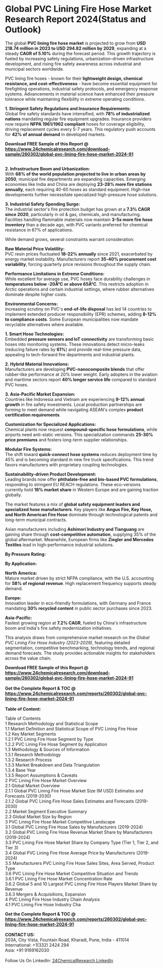 <h1>Global PVC Lining Fire Hose Market Research Report 2024(Status and Outlook)</h1><p>The global <strong>PVC lining fire hose market</strong> is projected to grow from <strong>USD 218.74 million in 2023 to USD 294.82 million by 2029</strong>, expanding at a steady <strong>CAGR of 5.10%</strong> during the forecast period. This growth trajectory is fueled by increasing safety regulations, urbanization-driven infrastructure development, and rising fire safety awareness across industrial and municipal sectors worldwide.</p><p>PVC lining fire hoses - known for their <strong>lightweight design, chemical resistance, and cost-effectiveness</strong> - have become essential equipment for firefighting operations, industrial safety protocols, and emergency response systems. Advancements in material science have enhanced their pressure tolerance while maintaining flexibility in extreme operating conditions.</p><p><strong>1. Stringent Safety Regulations and Insurance Requirements:</strong><br>
Global fire safety standards have intensified, with <strong>78% of industrialized nations</strong> mandating regular fire equipment upgrades. Insurance providers now require <strong>NFPA 1961/1962 compliant</strong> hoses for coverage eligibility, driving replacement cycles every 5-7 years. This regulatory push accounts for <strong>42% of annual demand</strong> in developed markets.</p><div><b>Download FREE Sample of this Report @ 
            <a href="https://www.24chemicalresearch.com/download-sample/260302/global-pvc-lining-fire-hose-market-2024-91">
            https://www.24chemicalresearch.com/download-sample/260302/global-pvc-lining-fire-hose-market-2024-91</a></b></div><br><p><strong>2. Infrastructure Boom and Urbanization:</strong><br>
With <strong>68% of the world population projected to live in urban areas by 2050</strong>, municipal fire departments are expanding capacities. Emerging economies like India and China are deploying <strong>23-28% more fire stations annually</strong>, each requiring 40-60 hoses as standard equipment. High-rise developments further necessitate specialized high-pressure hose solutions.</p><p><strong>3. Industrial Safety Spending Surge:</strong><br>
The industrial sector's fire protection budget has grown at a <strong>7.3% CAGR since 2020</strong>, particularly in oil &amp; gas, chemicals, and manufacturing. Facilities handling flammable materials now maintain <strong>3-5x more fire hose inventory</strong> than a decade ago, with PVC variants preferred for chemical resistance in 67% of applications.</p><p>While demand grows, several constraints warrant consideration:</p><p><strong>Raw Material Price Volatility:</strong><br>
	PVC resin prices fluctuated <strong>18-22% annually</strong> since 2021, exacerbated by energy market instability. Manufacturers report <strong>35-40% procurement cost variability</strong>, forcing quarterly price revisions throughout the supply chain.</p><p><strong>Performance Limitations in Extreme Conditions:</strong><br>
	While excellent for average use, PVC hoses face durability challenges in <strong>temperatures below -20Â°C or above 65Â°C</strong>. This restricts adoption in Arctic operations and certain industrial settings, where rubber alternatives dominate despite higher costs.</p><p><strong>Environmental Concerns:</strong><br>
	Increasing scrutiny on PVC's <strong>end-of-life disposal</strong> has led 14 countries to implement extended producer responsibility (EPR) schemes, adding <strong>8-12% to compliance costs</strong>. Some European municipalities now mandate recyclable alternatives where available.</p><p><strong>1. Smart Hose Technologies:</strong><br>
Embedded <strong>pressure sensors and IoT connectivity</strong> are transforming basic hoses into monitoring systems. These innovations detect micro-leaks (reducing failure rates by <strong>61%</strong>) and provide real-time pressure data, appealing to tech-forward fire departments and industrial plants.</p><p><strong>2. Hybrid Material Innovations:</strong><br>
Manufacturers are developing <strong>PVC-nanocomposite blends</strong> that offer rubber-like performance at 20% lower weight. Early adopters in the aviation and maritime sectors report <strong>40% longer service life</strong> compared to standard PVC hoses.</p><p><strong>3. Asia-Pacific Market Expansion:</strong><br>
Countries like Indonesia and Vietnam are experiencing <strong>9-12% annual growth</strong> in fire safety investments. Local production partnerships are forming to meet demand while navigating ASEAN's complex <strong>product certification requirements</strong>.</p><p><strong>Customization for Specialized Applications:</strong><br>
	Chemical plants now request <strong>compound-specific hose formulations</strong>, while airports need anti-static versions. This specialization commands <strong>25-30% price premiums</strong> and fosters long-term supplier relationships.</p><p><strong>Modular Fire Systems:</strong><br>
	The shift toward <strong>quick-connect hose systems</strong> reduces deployment time by 45% and is becoming standard in new fire truck specifications. This trend favors manufacturers with proprietary coupling technologies.</p><p><strong>Sustainability-driven Product Development:</strong><br>
	Leading brands now offer <strong>phthalate-free and bio-based PVC formulations</strong>, responding to stringent EU REACH regulations. These eco-versions currently hold <strong>18% market share</strong> in Western Europe and are gaining traction globally.</p><p>The market features a mix of <strong>global safety equipment leaders and specialized hose manufacturers</strong>. Key players like <strong>Angus Fire, Key Hose, and North American Fire Hose</strong> dominate through technological patents and long-term municipal contracts.</p><p>Asian manufacturers including <strong>Ashimori Industry and Tianguang</strong> are gaining share through <strong>cost-competitive automation</strong>, supplying 35% of the global aftermarket. Meanwhile, European firms like <strong>Ziegler and Mercedes Textiles</strong> lead in high-performance industrial solutions.</p><p><strong>By Pressure Rating:</strong></p><p><strong>By Application:</strong></p><p><strong>North America:</strong><br>
	Mature market driven by strict NFPA compliance, with the U.S. accounting for <strong>58% of regional revenue</strong>. High replacement frequency supports steady demand.</p><p><strong>Europe:</strong><br>
	Innovation leader in eco-friendly formulations, with Germany and France mandating <strong>30% recycled content</strong> in public sector purchases since 2023.</p><p><strong>Asia-Pacific:</strong><br>
	Fastest growing region at <strong>7.2% CAGR</strong>, fueled by China's infrastructure boom and India's fire safety modernization initiatives.</p><p>This analysis draws from comprehensive market research on the <em>Global PVC Lining Fire Hose Industry (2023-2029)</em>, featuring detailed segmentation, competitive benchmarking, technology trends, and regional demand forecasts. The study provides actionable insights for stakeholders across the value chain.</p><div><b>Download FREE Sample of this Report @ 
            <a href="https://www.24chemicalresearch.com/download-sample/260302/global-pvc-lining-fire-hose-market-2024-91">
            https://www.24chemicalresearch.com/download-sample/260302/global-pvc-lining-fire-hose-market-2024-91</a></b></div><br><div><b>Get the Complete Report & TOC @ 
            <a href="https://www.24chemicalresearch.com/reports/260302/global-pvc-lining-fire-hose-market-2024-91">
            https://www.24chemicalresearch.com/reports/260302/global-pvc-lining-fire-hose-market-2024-91</a></b></div><br>
            <b>Table of Content:</b><p>Table of Contents<br />
1 Research Methodology and Statistical Scope<br />
1.1 Market Definition and Statistical Scope of PVC Lining Fire Hose<br />
1.2 Key Market Segments<br />
1.2.1 PVC Lining Fire Hose Segment by Type<br />
1.2.2 PVC Lining Fire Hose Segment by Application<br />
1.3 Methodology & Sources of Information<br />
1.3.1 Research Methodology<br />
1.3.2 Research Process<br />
1.3.3 Market Breakdown and Data Triangulation<br />
1.3.4 Base Year<br />
1.3.5 Report Assumptions & Caveats<br />
2 PVC Lining Fire Hose Market Overview<br />
2.1 Global Market Overview<br />
2.1.1 Global PVC Lining Fire Hose Market Size (M USD) Estimates and Forecasts (2019-2030)<br />
2.1.2 Global PVC Lining Fire Hose Sales Estimates and Forecasts (2019-2030)<br />
2.2 Market Segment Executive Summary<br />
2.3 Global Market Size by Region<br />
3 PVC Lining Fire Hose Market Competitive Landscape<br />
3.1 Global PVC Lining Fire Hose Sales by Manufacturers (2019-2024)<br />
3.2 Global PVC Lining Fire Hose Revenue Market Share by Manufacturers (2019-2024)<br />
3.3 PVC Lining Fire Hose Market Share by Company Type (Tier 1, Tier 2, and Tier 3)<br />
3.4 Global PVC Lining Fire Hose Average Price by Manufacturers (2019-2024)<br />
3.5 Manufacturers PVC Lining Fire Hose Sales Sites, Area Served, Product Type<br />
3.6 PVC Lining Fire Hose Market Competitive Situation and Trends<br />
3.6.1 PVC Lining Fire Hose Market Concentration Rate<br />
3.6.2 Global 5 and 10 Largest PVC Lining Fire Hose Players Market Share by Revenue<br />
3.6.3 Mergers & Acquisitions, Expansion<br />
4 PVC Lining Fire Hose Industry Chain Analysis<br />
4.1 PVC Lining Fire Hose Industry Cha</p><div><b>Get the Complete Report & TOC @ 
            <a href="https://www.24chemicalresearch.com/reports/260302/global-pvc-lining-fire-hose-market-2024-91">
            https://www.24chemicalresearch.com/reports/260302/global-pvc-lining-fire-hose-market-2024-91</a></b></div><br><b>CONTACT US:</b><br>
            203A, City Vista, Fountain Road, Kharadi, Pune, India - 411014<br>
            International: +1(332) 2424 294<br>
            Asia: +91 9169162030 <br><br>
            Follow Us On LinkedIn: <a href="https://www.linkedin.com/company/24chemicalresearch/">24ChemicalResearch LinkedIn</a>